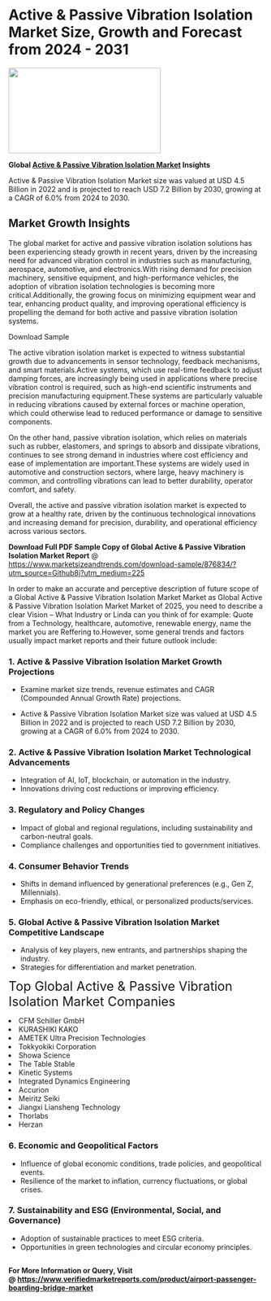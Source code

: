 <H1>Active & Passive Vibration Isolation Market Size, Growth and Forecast from 2024 - 2031</H1><img class="aligncenter size-medium wp-image-584254" src="https://thirdeyenews.in/wp-content/uploads/2024/09/Global-Market-Research-300x168.jpeg" alt="" width="300" height="168" /><p><strong>Global&nbsp;<a href="https://www.marketsizeandtrends.com/download-sample/876834/?utm_source=Github8j?utm_medium=225">Active & Passive Vibration Isolation Market</a> Insights</strong></p><p>Active & Passive Vibration Isolation Market size was valued at USD 4.5 Billion in 2022 and is projected to reach USD 7.2 Billion by 2030, growing at a CAGR of 6.0% from 2024 to 2030.</p><p><h2>Market Growth Insights</h2> <p>The global market for active and passive vibration isolation solutions has been experiencing steady growth in recent years, driven by the increasing need for advanced vibration control in industries such as manufacturing, aerospace, automotive, and electronics.With rising demand for precision machinery, sensitive equipment, and high-performance vehicles, the adoption of vibration isolation technologies is becoming more critical.Additionally, the growing focus on minimizing equipment wear and tear, enhancing product quality, and improving operational efficiency is propelling the demand for both active and passive vibration isolation systems.</p> <p>Download Sample</p> <p>The active vibration isolation market is expected to witness substantial growth due to advancements in sensor technology, feedback mechanisms, and smart materials.Active systems, which use real-time feedback to adjust damping forces, are increasingly being used in applications where precise vibration control is required, such as high-end scientific instruments and precision manufacturing equipment.These systems are particularly valuable in reducing vibrations caused by external forces or machine operation, which could otherwise lead to reduced performance or damage to sensitive components.</p> <p>On the other hand, passive vibration isolation, which relies on materials such as rubber, elastomers, and springs to absorb and dissipate vibrations, continues to see strong demand in industries where cost efficiency and ease of implementation are important.These systems are widely used in automotive and construction sectors, where large, heavy machinery is common, and controlling vibrations can lead to better durability, operator comfort, and safety.</p> <p>Overall, the active and passive vibration isolation market is expected to grow at a healthy rate, driven by the continuous technological innovations and increasing demand for precision, durability, and operational efficiency across various sectors.</p> <p></p><p><span class=""><strong>Download Full PDF Sample Copy of Global Active & Passive Vibration Isolation Market Report</strong> @ <a href="https://www.marketsizeandtrends.com/download-sample/876834/?utm_source=Github8j?utm_medium=225" target="_blank">https://www.marketsizeandtrends.com/download-sample/876834/?utm_source=Github8j?utm_medium=225</a></span></p><p>In order to make an accurate and perceptive description of future scope of a Global&nbsp;Active & Passive Vibration Isolation Market Market as Global&nbsp;Active & Passive Vibration Isolation Market Market of 2025, you need to describe a clear Vision &ndash; What Industry or Linda can you think of for example: Quote from a Technology, healthcare, automotive, renewable energy, name the market you are Reffering to.However, some general trends and factors usually impact market reports and their future outlook include:</p><h3>1.&nbsp;<strong>Active & Passive Vibration Isolation Market Growth Projections</strong></h3><ul><li>Examine market size trends, revenue estimates and CAGR (Compounded Annual Growth Rate) projections.</li><li><p>Active & Passive Vibration Isolation Market size was valued at USD 4.5 Billion in 2022 and is projected to reach USD 7.2 Billion by 2030, growing at a CAGR of 6.0% from 2024 to 2030.</p></li></ul><h3>2.&nbsp;<strong>Active & Passive Vibration Isolation Market Technological Advancements</strong></h3><ul><li>Integration of AI, IoT, blockchain, or automation in the industry.</li><li>Innovations driving cost reductions or improving efficiency.</li></ul><h3>3.&nbsp;<strong>Regulatory and Policy Changes</strong></h3><ul><li>Impact of global and regional regulations, including sustainability and carbon-neutral goals.</li><li>Compliance challenges and opportunities tied to government initiatives.</li></ul><h3>4.&nbsp;<strong>Consumer Behavior Trends</strong></h3><ul><li>Shifts in demand influenced by generational preferences (e.g., Gen Z, Millennials).</li><li>Emphasis on eco-friendly, ethical, or personalized products/services.</li></ul><h3>5.&nbsp;<strong>Global Active & Passive Vibration Isolation Market Competitive Landscape</strong></h3><ul><li>Analysis of key players, new entrants, and partnerships shaping the industry.</li><li>Strategies for differentiation and market penetration.</li></ul><p data-pm-slice="1 1 []"><span style="color: inherit; font-family: inherit; font-size: 25px;">Top Global Active & Passive Vibration Isolation Market Companies</span></p><div class="" data-test-id=""><p><li>CFM Schiller GmbH</li><li> KURASHIKI KAKO</li><li> AMETEK Ultra Precision Technologies</li><li> Tokkyokiki Corporation</li><li> Showa Science</li><li> The Table Stable</li><li> Kinetic Systems</li><li> Integrated Dynamics Engineering</li><li> Accurion</li><li> Meiritz Seiki</li><li> Jiangxi Liansheng Technology</li><li> Thorlabs</li><li> Herzan</li></p></div><h3>6.&nbsp;<strong>Economic and Geopolitical Factors</strong></h3><ul><li>Influence of global economic conditions, trade policies, and geopolitical events.</li><li>Resilience of the market to inflation, currency fluctuations, or global crises.</li></ul><h3>7.&nbsp;<strong>Sustainability and ESG (Environmental, Social, and Governance)</strong></h3><ul><li>Adoption of sustainable practices to meet ESG criteria.</li><li>Opportunities in green technologies and circular economy principles.</li></ul><h2><strong style="font-size: 14px;">For More Information or Query, Visit @&nbsp;</strong><a style="background-color: #ffffff; font-size: 14px;" href="https://www.marketsizeandtrends.com/report/active-passive-vibration-isolation-market/" target="_blank">https://www.verifiedmarketreports.com/product/airport-passenger-boarding-bridge-market</a></h2>
